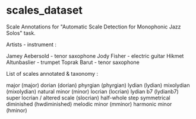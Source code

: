 # scales_dataset
Scale Annotations for "Automatic Scale Detection for Monophonic Jazz Solos" task.

Artists - instrument :

Jamey Aebersold - tenor saxophone 
Jody Fisher - electric guitar 
Hikmet Altunbaslier - trumpet 
Toprak Barut - tenor saxophone 


List of scales annotated & taxonomy :

major (major)
dorian (dorian)
phyrgian (phyrgian)
lydian (lydian)
mixolydian (mixolydian)
natural minor (minor)
locrian (locrian)
lydian b7 (lydianb7)
super locrian /  altered scale (slocrian)
half-whole step symmetrical diminished (hwdiminished)
melodic minor (mminor)
harmonic minor (hminor)


